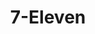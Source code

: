 ---
title: "7-Eleven"
url: /hamilton-township/7-eleven-mercerville-whitehorse-road/
shop: convenience
---